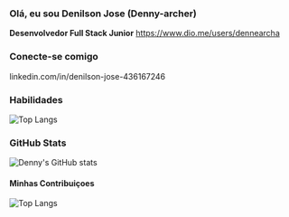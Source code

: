 ### Olá, eu sou Denilson Jose (Denny-archer) 

**Desenvolvedor Full Stack Junior** https://www.dio.me/users/dennearcha

### Conecte-se comigo
linkedin.com/in/denilson-jose-436167246

### Habilidades

![Top Langs](https://github-readme-stats-git-masterrstaa-rickstaa.vercel.app/api/top-langs/?username=Denny-archer&bg_color=000&border_color=30A3DC&title_color=E94D5F&text_color=FFF)


### GitHub Stats

![Denny's GitHub stats](https://github-readme-stats.vercel.app/api?username=Denny-archer&show_icons=true&theme=dark)



#### Minhas Contribuiçoes

![Top Langs](https://github-readme-stats.vercel.app/api/top-langs/?username=Denny-archer&layout=compact&bg_color=000&border_color=30A3DC&title_color=E94D5F&text_color=FFF)
